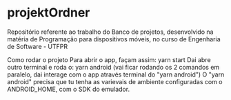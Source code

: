 # projektOrdner
Repositório referente ao trabalho do Banco de projetos, desenvolvido na matéria de Programação para dispositivos móveis, no curso de Engenharia de Software - UTFPR

Como rodar o projeto
Para abrir o app, façam assim:
yarn start
Dai abre outro terminal e roda o:
yarn android
(vai ficar rodando os 2 comandos em paralelo, dai interage com o app através terminal do "yarn android")
O "yarn android" precisa que tu tenha as varievais de ambiente configuradas com o ANDROID_HOME, com o SDK do emulador.

